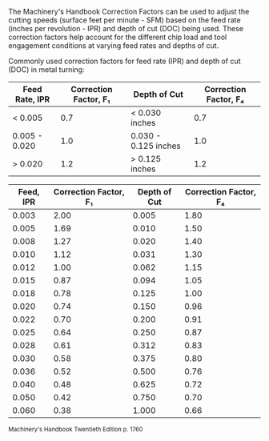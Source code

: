 The Machinery's Handbook Correction Factors can be used to adjust the cutting speeds (surface feet per minute - SFM) based on the feed rate (inches per revolution - IPR) and depth of cut (DOC) being used. These correction factors help account for the different chip load and tool engagement conditions at varying feed rates and depths of cut.

Commonly used correction factors for feed rate (IPR) and depth of cut (DOC) in metal turning:

| Feed Rate, IPR | Correction Factor, F₁ | Depth of Cut         | Correction Factor, F₄ |
| -------------- | --------------------- | -------------------- | --------------------- |
| < 0.005        | 0.7                   | < 0.030 inches       | 0.7                   |
| 0.005 - 0.020  | 1.0                   | 0.030 - 0.125 inches | 1.0                   |
| > 0.020        | 1.2                   | > 0.125 inches       | 1.2                   |

| Feed, IPR | Correction Factor, F₁ | Depth of Cut | Correction Factor, F₄ |
| --------- | -------------------------------- | ------------ | -------------------------------- |
| 0.003     | 2.00                             | 0.005        | 1.80                             |
| 0.005     | 1.69                             | 0.010        | 1.50                             |
| 0.008     | 1.27                             | 0.020        | 1.40                             |
| 0.010     | 1.12                             | 0.031        | 1.30                             |
| 0.012     | 1.00                             | 0.062        | 1.15                             |
| 0.015     | 0.87                             | 0.094        | 1.05                             |
| 0.018     | 0.78                             | 0.125        | 1.00                             |
| 0.020     | 0.74                             | 0.150        | 0.96                             |
| 0.022     | 0.70                             | 0.200        | 0.91                             |
| 0.025     | 0.64                             | 0.250        | 0.87                             |
| 0.028     | 0.61                             | 0.312        | 0.83                             |
| 0.030     | 0.58                             | 0.375        | 0.80                             |
| 0.036     | 0.52                             | 0.500        | 0.76                             |
| 0.040     | 0.48                             | 0.625        | 0.72                             |
| 0.050     | 0.42                             | 0.750        | 0.70                             |
| 0.060     | 0.38                             | 1.000        | 0.66                             |

<small>Machinery's Handbook Twentieth Edition p. 1760</small>
